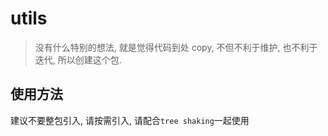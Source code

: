 # utils

> 没有什么特别的想法, 就是觉得代码到处 copy, 不但不利于维护, 也不利于迭代, 所以创建这个包.

## 使用方法

建议不要整包引入, 请按需引入, 请配合`tree shaking`一起使用
